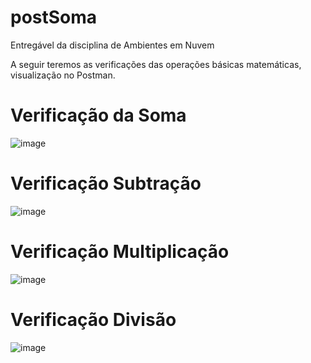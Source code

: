 # postSoma
Entregável da disciplina de Ambientes em Nuvem

A seguir teremos as verificações das operações básicas matemáticas, visualização no Postman.

# Verificação da Soma
![image](https://github.com/annamariaoliveira/postSoma/assets/145072189/b8ba30e8-5816-4eec-b0f8-3852767e28d1)

# Verificação Subtração
![image](https://github.com/annamariaoliveira/postSoma/assets/145072189/535b2494-aa66-443e-8e21-5912af8a92f8)

# Verificação Multiplicação
![image](https://github.com/annamariaoliveira/postSoma/assets/145072189/759ff242-35fa-4e7d-bec5-beb5b7f3235b)

# Verificação Divisão
![image](https://github.com/annamariaoliveira/postSoma/assets/145072189/40680b97-9877-401b-be78-365bd7ce2bdf)




